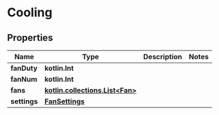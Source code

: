 
# Cooling

## Properties
| Name | Type | Description | Notes |
| ------------ | ------------- | ------------- | ------------- |
| **fanDuty** | **kotlin.Int** |  |  |
| **fanNum** | **kotlin.Int** |  |  |
| **fans** | [**kotlin.collections.List&lt;Fan&gt;**](Fan.md) |  |  |
| **settings** | [**FanSettings**](FanSettings.md) |  |  |



